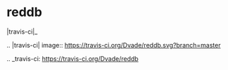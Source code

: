 # reddb

|travis-ci|_

.. |travis-ci| image:: https://travis-ci.org/Dvade/reddb.svg?branch=master

.. _travis-ci: https://travis-ci.org/Dvade/reddb
